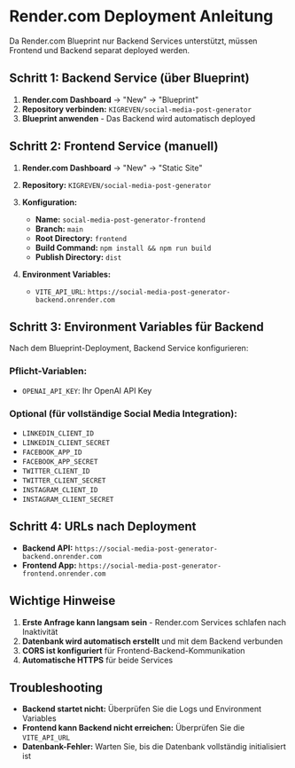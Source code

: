 # Render.com Deployment Anleitung

Da Render.com Blueprint nur Backend Services unterstützt, müssen Frontend und Backend separat deployed werden.

## Schritt 1: Backend Service (über Blueprint)

1. **Render.com Dashboard** → "New" → "Blueprint"
2. **Repository verbinden:** `KIGREVEN/social-media-post-generator`
3. **Blueprint anwenden** - Das Backend wird automatisch deployed

## Schritt 2: Frontend Service (manuell)

1. **Render.com Dashboard** → "New" → "Static Site"
2. **Repository:** `KIGREVEN/social-media-post-generator`
3. **Konfiguration:**
   - **Name:** `social-media-post-generator-frontend`
   - **Branch:** `main`
   - **Root Directory:** `frontend`
   - **Build Command:** `npm install && npm run build`
   - **Publish Directory:** `dist`

4. **Environment Variables:**
   - `VITE_API_URL`: `https://social-media-post-generator-backend.onrender.com`

## Schritt 3: Environment Variables für Backend

Nach dem Blueprint-Deployment, Backend Service konfigurieren:

### Pflicht-Variablen:
- `OPENAI_API_KEY`: Ihr OpenAI API Key

### Optional (für vollständige Social Media Integration):
- `LINKEDIN_CLIENT_ID`
- `LINKEDIN_CLIENT_SECRET`
- `FACEBOOK_APP_ID`
- `FACEBOOK_APP_SECRET`
- `TWITTER_CLIENT_ID`
- `TWITTER_CLIENT_SECRET`
- `INSTAGRAM_CLIENT_ID`
- `INSTAGRAM_CLIENT_SECRET`

## Schritt 4: URLs nach Deployment

- **Backend API:** `https://social-media-post-generator-backend.onrender.com`
- **Frontend App:** `https://social-media-post-generator-frontend.onrender.com`

## Wichtige Hinweise

1. **Erste Anfrage kann langsam sein** - Render.com Services schlafen nach Inaktivität
2. **Datenbank wird automatisch erstellt** und mit dem Backend verbunden
3. **CORS ist konfiguriert** für Frontend-Backend-Kommunikation
4. **Automatische HTTPS** für beide Services

## Troubleshooting

- **Backend startet nicht:** Überprüfen Sie die Logs und Environment Variables
- **Frontend kann Backend nicht erreichen:** Überprüfen Sie die `VITE_API_URL`
- **Datenbank-Fehler:** Warten Sie, bis die Datenbank vollständig initialisiert ist

